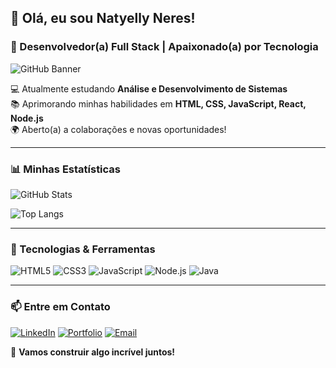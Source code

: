 ## 👋 Olá, eu sou Natyelly Neres!
### 🚀 Desenvolvedor(a) Full Stack | Apaixonado(a) por Tecnologia

![GitHub Banner](https://github.com/Natyellyneres/Natyellyneres/blob/main/banner.png)

💻 Atualmente estudando **Análise e Desenvolvimento de Sistemas**  
📚 Aprimorando minhas habilidades em **HTML, CSS, JavaScript, React, Node.js**  
🌍 Aberto(a) a colaborações e novas oportunidades!

---

### 📊 Minhas Estatísticas
![GitHub Stats](https://github-readme-stats.vercel.app/api?username=NatyellyNeres&show_icons=true&theme=radical)

![Top Langs](https://github-readme-stats.vercel.app/api/top-langs?username=NatyellyNeres&layout=compact&theme=radical)


---

### 🚀 Tecnologias & Ferramentas

![HTML5](https://img.shields.io/badge/HTML5-E34F26?style=for-the-badge&logo=html5&logoColor=white)
![CSS3](https://img.shields.io/badge/CSS3-1572B6?style=for-the-badge&logo=css3&logoColor=white)
![JavaScript](https://img.shields.io/badge/JavaScript-F7DF1E?style=for-the-badge&logo=javascript&logoColor=black)
![Node.js](https://img.shields.io/badge/Node.js-43853D?style=for-the-badge&logo=node.js&logoColor=white)
![Java](https://img.shields.io/badge/Java-F8B800?style=for-the-badge&logo=java&logoColor=black)



---

### 📫 Entre em Contato

[![LinkedIn](https://img.shields.io/badge/LinkedIn-0077B5?style=for-the-badge&logo=linkedin&logoColor=white)](https://www.linkedin.com/in/seu-perfil/)
[![Portfolio](https://img.shields.io/badge/Portfolio-000000?style=for-the-badge&logo=github&logoColor=white)](https://seu-portfolio.com/)
[![Email](https://img.shields.io/badge/Email-D14836?style=for-the-badge&logo=gmail&logoColor=white)](mailto:seuemail@gmail.com)

🚀 **Vamos construir algo incrível juntos!**
